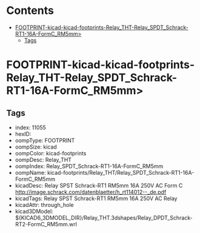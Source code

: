 



Contents
========

* [FOOTPRINT-kicad-kicad-footprints-Relay_THT-Relay_SPDT_Schrack-RT1-16A-FormC_RM5mm>](#footprint-kicad-kicad-footprints-relay_tht-relay_spdt_schrack-rt1-16a-formc_rm5mm)
	* [Tags](#tags)

# FOOTPRINT-kicad-kicad-footprints-Relay_THT-Relay_SPDT_Schrack-RT1-16A-FormC_RM5mm>

## Tags

- index: 11055
- hexID: 
- oompType: FOOTPRINT
- oompSize: kicad
- oompColor: kicad-footprints
- oompDesc: Relay_THT
- oompIndex: Relay_SPDT_Schrack-RT1-16A-FormC_RM5mm
- oompName: kicad-footprints/Relay_THT/Relay_SPDT_Schrack-RT1-16A-FormC_RM5mm
- kicadDesc: Relay SPST Schrack-RT1 RM5mm 16A 250V AC Form C http://image.schrack.com/datenblaetter/h_rt114012--_de.pdf
- kicadTags: Relay SPST Schrack-RT1 RM5mm 16A 250V AC Relay
- kicadAttr: through_hole
- kicad3DModel: ${KICAD6_3DMODEL_DIR}/Relay_THT.3dshapes/Relay_DPDT_Schrack-RT2-FormC_RM5mm.wrl
